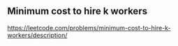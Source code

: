 ## Minimum cost to hire k workers
https://leetcode.com/problems/minimum-cost-to-hire-k-workers/description/
